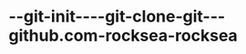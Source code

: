 --git-init----git-clone-git---github.com-rocksea-rocksea
========================================================
